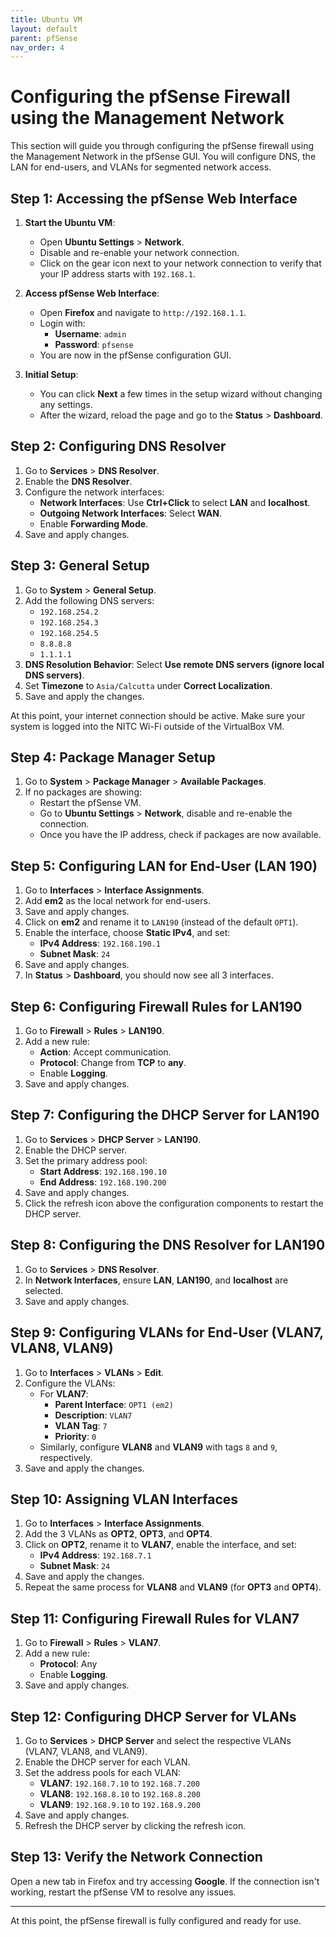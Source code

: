 ```yaml
---
title: Ubuntu VM 
layout: default
parent: pfSense
nav_order: 4
---
```

# Configuring the pfSense Firewall using the Management Network

This section will guide you through configuring the pfSense firewall using the Management Network in the pfSense GUI. You will configure DNS, the LAN for end-users, and VLANs for segmented network access.

## Step 1: Accessing the pfSense Web Interface

1. **Start the Ubuntu VM**:
   - Open **Ubuntu Settings** > **Network**.
   - Disable and re-enable your network connection.
   - Click on the gear icon next to your network connection to verify that your IP address starts with `192.168.1`.

2. **Access pfSense Web Interface**:
   - Open **Firefox** and navigate to `http://192.168.1.1`.
   - Login with:
     - **Username**: `admin`
     - **Password**: `pfsense`
   - You are now in the pfSense configuration GUI.

3. **Initial Setup**:
   - You can click **Next** a few times in the setup wizard without changing any settings.
   - After the wizard, reload the page and go to the **Status** > **Dashboard**.

## Step 2: Configuring DNS Resolver

1. Go to **Services** > **DNS Resolver**.
2. Enable the **DNS Resolver**.
3. Configure the network interfaces:
   - **Network Interfaces**: Use **Ctrl+Click** to select **LAN** and **localhost**.
   - **Outgoing Network Interfaces**: Select **WAN**.
   - Enable **Forwarding Mode**.
4. Save and apply changes.

## Step 3: General Setup

1. Go to **System** > **General Setup**.
2. Add the following DNS servers:
   - `192.168.254.2`
   - `192.168.254.3`
   - `192.168.254.5`
   - `8.8.8.8`
   - `1.1.1.1`
3. **DNS Resolution Behavior**: Select **Use remote DNS servers (ignore local DNS servers)**.
4. Set **Timezone** to `Asia/Calcutta` under **Correct Localization**.
5. Save and apply the changes.

At this point, your internet connection should be active. Make sure your system is logged into the NITC Wi-Fi outside of the VirtualBox VM.

## Step 4: Package Manager Setup

1. Go to **System** > **Package Manager** > **Available Packages**.
2. If no packages are showing:
   - Restart the pfSense VM.
   - Go to **Ubuntu Settings** > **Network**, disable and re-enable the connection.
   - Once you have the IP address, check if packages are now available.

## Step 5: Configuring LAN for End-User (LAN 190)

1. Go to **Interfaces** > **Interface Assignments**.
2. Add **em2** as the local network for end-users.
3. Save and apply changes.
4. Click on **em2** and rename it to `LAN190` (instead of the default `OPT1`).
5. Enable the interface, choose **Static IPv4**, and set:
   - **IPv4 Address**: `192.168.190.1`
   - **Subnet Mask**: `24`
6. Save and apply changes.
7. In **Status** > **Dashboard**, you should now see all 3 interfaces.

## Step 6: Configuring Firewall Rules for LAN190

1. Go to **Firewall** > **Rules** > **LAN190**.
2. Add a new rule:
   - **Action**: Accept communication.
   - **Protocol**: Change from **TCP** to **any**.
   - Enable **Logging**.
3. Save and apply changes.

## Step 7: Configuring the DHCP Server for LAN190

1. Go to **Services** > **DHCP Server** > **LAN190**.
2. Enable the DHCP server.
3. Set the primary address pool:
   - **Start Address**: `192.168.190.10`
   - **End Address**: `192.168.190.200`
4. Save and apply changes.
5. Click the refresh icon above the configuration components to restart the DHCP server.

## Step 8: Configuring the DNS Resolver for LAN190

1. Go to **Services** > **DNS Resolver**.
2. In **Network Interfaces**, ensure **LAN**, **LAN190**, and **localhost** are selected.
3. Save and apply changes.

## Step 9: Configuring VLANs for End-User (VLAN7, VLAN8, VLAN9)

1. Go to **Interfaces** > **VLANs** > **Edit**.
2. Configure the VLANs:
   - For **VLAN7**:
     - **Parent Interface**: `OPT1 (em2)`
     - **Description**: `VLAN7`
     - **VLAN Tag**: `7`
     - **Priority**: `0`
   - Similarly, configure **VLAN8** and **VLAN9** with tags `8` and `9`, respectively.
3. Save and apply the changes.

## Step 10: Assigning VLAN Interfaces

1. Go to **Interfaces** > **Interface Assignments**.
2. Add the 3 VLANs as **OPT2**, **OPT3**, and **OPT4**.
3. Click on **OPT2**, rename it to **VLAN7**, enable the interface, and set:
   - **IPv4 Address**: `192.168.7.1`
   - **Subnet Mask**: `24`
4. Save and apply the changes.
5. Repeat the same process for **VLAN8** and **VLAN9** (for **OPT3** and **OPT4**).

## Step 11: Configuring Firewall Rules for VLAN7

1. Go to **Firewall** > **Rules** > **VLAN7**.
2. Add a new rule:
   - **Protocol**: Any
   - Enable **Logging**.
3. Save and apply changes.

## Step 12: Configuring DHCP Server for VLANs

1. Go to **Services** > **DHCP Server** and select the respective VLANs (VLAN7, VLAN8, and VLAN9).
2. Enable the DHCP server for each VLAN.
3. Set the address pools for each VLAN:
   - **VLAN7**: `192.168.7.10` to `192.168.7.200`
   - **VLAN8**: `192.168.8.10` to `192.168.8.200`
   - **VLAN9**: `192.168.9.10` to `192.168.9.200`
4. Save and apply changes.
5. Refresh the DHCP server by clicking the refresh icon.

## Step 13: Verify the Network Connection

Open a new tab in Firefox and try accessing **Google**. If the connection isn't working, restart the pfSense VM to resolve any issues.

---

At this point, the pfSense firewall is fully configured and ready for use.


